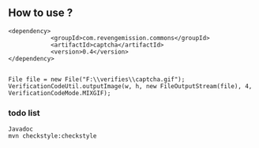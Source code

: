 

## How to use ?

````
<dependency>
			<groupId>com.revengemission.commons</groupId>
			<artifactId>captcha</artifactId>
			<version>0.4</version>
</dependency>
````
````

File file = new File("F:\\verifies\\captcha.gif");
VerificationCodeUtil.outputImage(w, h, new FileOutputStream(file), 4, VerificationCodeMode.MIXGIF);

````

### todo list 
````
Javadoc
mvn checkstyle:checkstyle
````

